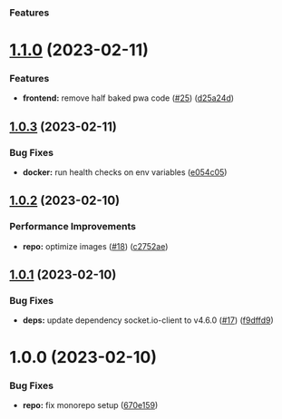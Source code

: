 


### Features


# [1.1.0](https://github.com/BrycensRanch/Chatting-Platform/compare/v1.0.3...v1.1.0) (2023-02-11)


### Features

* **frontend:** remove half baked pwa code ([#25](https://github.com/BrycensRanch/Chatting-Platform/issues/25)) ([d25a24d](https://github.com/BrycensRanch/Chatting-Platform/commit/d25a24df7872936df04b433be2901ee78ccb2d93))

## [1.0.3](https://github.com/BrycensRanch/Chatting-Platform/compare/v1.0.2...v1.0.3) (2023-02-11)


### Bug Fixes

* **docker:** run health checks on env variables ([e054c05](https://github.com/BrycensRanch/Chatting-Platform/commit/e054c05d7c11d96bbac99f897be88fad11a2920b))

## [1.0.2](https://github.com/BrycensRanch/Chatting-Platform/compare/v1.0.1...v1.0.2) (2023-02-10)


### Performance Improvements

* **repo:** optimize images ([#18](https://github.com/BrycensRanch/Chatting-Platform/issues/18)) ([c2752ae](https://github.com/BrycensRanch/Chatting-Platform/commit/c2752aee4a1d3fa1655f4dc011a91bf760c89b2a))

## [1.0.1](https://github.com/BrycensRanch/Chatting-Platform/compare/v1.0.0...v1.0.1) (2023-02-10)


### Bug Fixes

* **deps:** update dependency socket.io-client to v4.6.0 ([#17](https://github.com/BrycensRanch/Chatting-Platform/issues/17)) ([f9dffd9](https://github.com/BrycensRanch/Chatting-Platform/commit/f9dffd94faaa0230726d37ea3d67d706fb68c8be))

# 1.0.0 (2023-02-10)


### Bug Fixes

* **repo:** fix monorepo setup ([670e159](https://github.com/BrycensRanch/Chatting-Platform/commit/670e159fab849e7ffb1824d43a54e37ef9214ec8))
